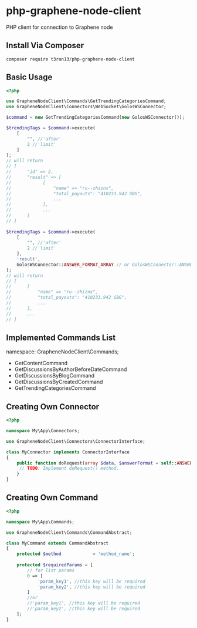 # php-graphene-node-client
PHP client for connection to Graphene node


## Install Via Composer
```
composer require t3ran13/php-graphene-node-client
```

## Basic Usage
```php
<?php

use GrapheneNodeClient\Commands\GetTrendingCategoriesCommand;
use GrapheneNodeClient\Connectors\WebSocket\GolosWSConnector;

$command = new GetTrendingCategoriesCommand(new GolosWSConnector());

$trendingTags = $command->execute(
    [
        "", //'after'
        2 //'limit'
    ]
);
// will return
// [
//      "id" => 2,
//      "result" => [
//            [
//                "name" => "ru--zhiznx",
//                "total_payouts": "410233.942 GBG",
//                ...
//            ],
//            ...
//      ]
// ]
  
$trendingTags = $command->execute(
    [
        "", //'after'
        2 //'limit'
    ],
    'result',
    GolosWSConnector::ANSWER_FORMAT_ARRAY // or GolosWSConnector::ANSWER_FORMAT_OBJECT
);
// will return
// [
//      [
//          "name" => "ru--zhiznx",
//          "total_payouts": "410233.942 GBG",
//          ...
//      ],
//      ...
// ]


```
  
   

## Implemented Commands List

namespace: GrapheneNodeClient\Commands;

- GetContentCommand
- GetDiscussionsByAuthorBeforeDateCommand
- GetDiscussionsByBlogCommand
- GetDiscussionsByCreatedCommand
- GetTrendingCategoriesCommand
   

## Creating Own Connector
```php
<?php

namespace My\App\Connectors;

use GrapheneNodeClient\Connectors\ConnectorInterface;

class MyConnector implements ConnectorInterface 
{
    public function doRequest(array $data, $answerFormat = self::ANSWER_FORMAT_ARRAY) {
     // TODO: Implement doRequest() method.
    }
}


```
  
   

## Creating Own Command
```php
<?php

namespace My\App\Commands;

use GrapheneNodeClient\Commands\CommandAbstract;

class MyCommand extends CommandAbstract 
{
    protected $method            = 'method_name';
    
    protected $requiredParams = [
        // for list params
        0 => [
            'param_key1', //this key will be required
            'param_key2', //this key will be required
        ]
        //or 
        //'param_key1', //this key will be required
        //'param_key2', //this key will be required
    ];
}


```

